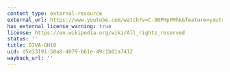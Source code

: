 ```yaml
---
content_type: external-resource
external_url: https://www.youtube.com/watch?v=C-90PHpFMhk&feature=youtu.be
has_external_license_warning: true
license: https://en.wikipedia.org/wiki/All_rights_reserved
status: ''
title: DIVA-GH10
uid: d5e33191-50a8-4079-b61e-49c1b01a7412
wayback_url: ''
---
```

